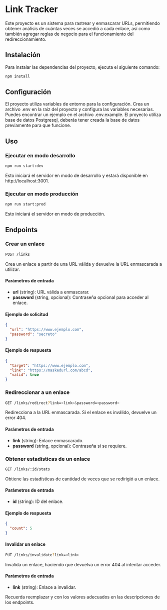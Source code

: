 # Link Tracker
Este proyecto es un sistema para rastrear y enmascarar URLs, permitiendo obtener análisis de cuántas veces se accedió a cada enlace, así como también agregar reglas de negocio para el funcionamiento del redireccionamiento.

## Instalación
Para instalar las dependencias del proyecto, ejecuta el siguiente comando:

```bash
npm install
```

## Configuración
El proyecto utiliza variables de entorno para la configuración.
Crea un archivo .env en la raíz del proyecto y configura las variables necesarias. Puedes encontrar un ejemplo en el archivo .env.example.
El proyecto utiliza base de datos Postgresql, deberás tener creada la base de datos previamente para que funcione.

## Uso
### Ejecutar en modo desarrollo
```bash
npm run start:dev
```

Esto iniciará el servidor en modo de desarrollo y estará disponible en http://localhost:3001.

### Ejecutar en modo producción
```bash
npm run start:prod
```
Esto iniciará el servidor en modo de producción.

## Endpoints
### Crear un enlace
```bash
POST /links
```
Crea un enlace a partir de una URL válida y devuelve la URL enmascarada a utilizar.

#### Parámetros de entrada
- <b>url</b> (string): URL válida a enmascarar.
- <b>password</b> (string, opcional): Contraseña opcional para acceder al enlace.

#### Ejemplo de solicitud
```json
{
  "url": "https://www.ejemplo.com",
  "password": "secreto"
}
```

#### Ejemplo de respuesta
```json
{
  "target": "https://www.ejemplo.com",
  "link": "https://maskedurl.com/abcd",
  "valid": true
}
```


### Redireccionar a un enlace
```bash
GET /links/redirect?link=<link>&password=<password>
```
Redirecciona a la URL enmascarada. Si el enlace es inválido, devuelve un error 404.

#### Parámetros de entrada
- <b>link</b> (string): Enlace enmascarado.
- <b>password</b> (string, opcional): Contraseña si se requiere.


### Obtener estadísticas de un enlace
```bash
GET /links/:id/stats
```

Obtiene las estadísticas de cantidad de veces que se redirigió a un enlace.

#### Parámetros de entrada
- <b>id</b> (string): ID del enlace.

#### Ejemplo de respuesta
```json
{
  "count": 5
}
```

#### Invalidar un enlace
```bash
PUT /links/invalidate?link=<link>
```
Invalida un enlace, haciendo que devuelva un error 404 al intentar acceder.

#### Parámetros de entrada
- <b>link</b> (string): Enlace a invalidar.


Recuerda reemplazar <link> y <password> con los valores adecuados en las descripciones de los endpoints.